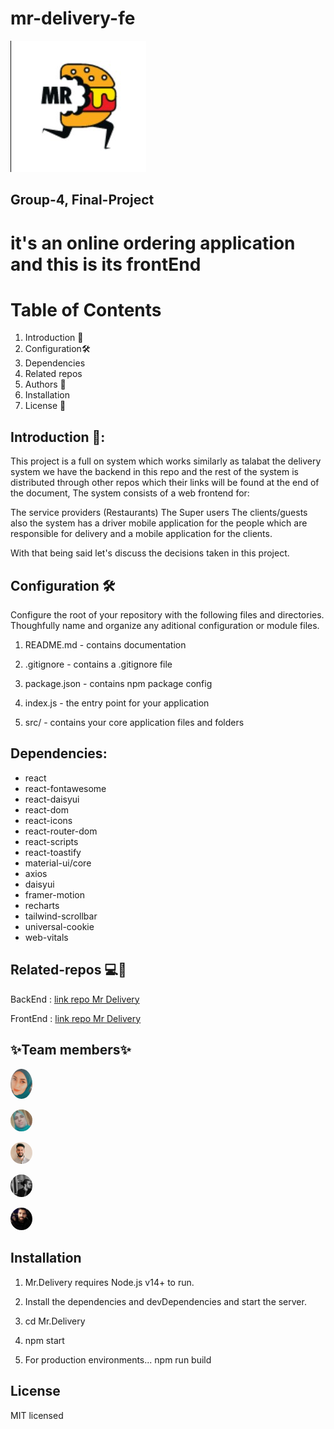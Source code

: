 # mr-delivery-fe
![img](./src/img/logoS.jpg)

## Group-4, Final-Project 

# it's an online ordering application and this is its frontEnd


# Table of Contents
1. Introduction 🎤
2. Configuration​​​​🛠️​
3. Dependencies
4. Related repos
5. Authors 🤔
6. Installation
7. License 📕

## Introduction 🎤:
This project is a full on system which works similarly as talabat the delivery system we have the backend in this repo and the rest of the system is distributed through other repos which their links will be found at the end of the document, The system consists of a web frontend for:

The service providers (Restaurants) The Super users The clients/guests also the system has a driver mobile application for the people which are responsible for delivery and a mobile application for the clients.

With that being said let's discuss the decisions taken in this project.


## Configuration ​​​​🛠️​
Configure the root of your repository with the following files and directories. Thoughfully name and organize any aditional configuration or module files.

1. README.md - contains documentation

2. .gitignore - contains a .gitignore file

3. package.json - contains npm package config

4. index.js - the entry point for your application

5. src/ - contains your core application files and folders


## Dependencies:
*  react
*  react-fontawesome
*  react-daisyui
*  react-dom
*  react-icons
*  react-router-dom
*  react-scripts
*  react-toastify
*  material-ui/core
*  axios
*  daisyui
*  framer-motion
*  recharts
*  tailwind-scrollbar
*  universal-cookie
*  web-vitals




## Related-repos ​​​💻​📌​
BackEnd : [link repo Mr Delivery](https://github.com/WISTA02/Mr.Delivery)

FrontEnd : [link repo Mr Delivery](https://github.com/WISTA02/mr-delivery-fe)

## ✨Team members✨
<a href="https://github.com/engTasneemmaq"><img src="./src/img/tasneem.jpg" width="7%" style="border-radius:50%;margin-right:10px;" /></a>

<a href="https://github.com/alsatarysamah"><img src="./src/img/samah.jpg" width="7%" style="border-radius:50%;margin-right:10px;" /></a>

<a href="https://github.com/abuobaid9"><img src="./src/img/anas.jpg" width="7%" style="border-radius:50%;margin-right:10px;" /></a>

<a href="https://github.com/ft7e"><img src="./src/img/ibraheem.jpg" width="7%" style="border-radius:50%;margin-right:10px;" /></a>

<a href="https://github.com/WajeehHussein"><img src="./src/img/wajeeh.jpg" width="7%" style="border-radius:50%;margin-right:10px;" /></a>





## Installation
1. Mr.Delivery requires Node.js v14+ to run.

2. Install the dependencies and devDependencies and start the server.

3. cd Mr.Delivery

4. npm start


5. For production environments...
npm run build 




## License
MIT licensed

